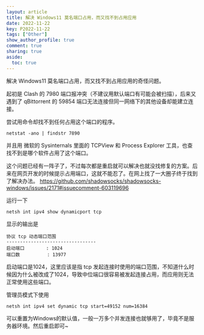 ```yaml
---
layout: article
title: 解决 Windows11 莫名端口占用，而又找不到占用应用
date: 2022-11-22
key: P2022-11-22
tags: ["Other"]
show_author_profile: true
comment: true
sharing: true
aside:
  toc: true
---
```


解决 Windows11 莫名端口占用，而又找不到占用应用的奇怪问题。

<!--more-->

起初是 Clash 的 7980 端口报冲突（不建议用默认端口有可能会被扫描），后来又遇到了 qBittorrent 的 59854 端口无法连接但同一网络下的其他设备却能建立连接。

尝试用命令却找不到任何占用这个端口的程序。

```
netstat -ano | findstr 7890
```

并且用 微软的 Sysinternals 里面的 TCPView 和 Process Explorer 工具，也查找不到是哪个软件占用了这个端口。

这个问题已经有一阵子了，不过每次都是重启就可以解决也就没找修复的方案。后来在网页开发的时候提示占用端口，这就不能忍了。在网上找了一大圈子终于找到了解决办法。 <https://github.com/shadowsocks/shadowsocks-windows/issues/2171#issuecomment-603119696>

运行一下

```
netsh int ipv4 show dynamicport tcp
```

显示的输出是

```
协议 tcp 动态端口范围
---------------------------------
启动端口        : 1024
端口数          : 13977
```

启动端口是1024，这里应该是指 tcp 发起连接时使用的端口范围，不知道什么时候因为什么被改成了1024，导致中位端口很容易被发起连接占用，而应用则无法正常使用这些端口。

管理员模式下使用

```
netsh int ipv4 set dynamic tcp start=49152 num=16384
```

可以重置为Windows的默认值，一般一万多个并发连接也就够用了，毕竟不是服务器环境。然后重启即可~

